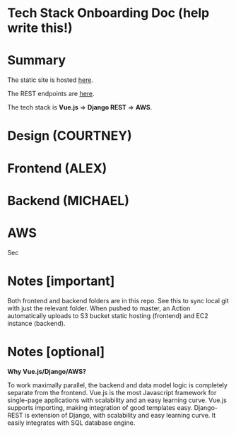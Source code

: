 # Tech Stack Onboarding Doc (help write this!)

# Summary

The static site is hosted [here](http://humanityforward.s3-website-us-east-1.amazonaws.com).

The REST endpoints are [here](http://www.ec2-18-144-155-31.us-west-1.compute.amazonaws.com).

The tech stack is **Vue.js** => **Django REST** => **AWS**.

# Design (COURTNEY)

# Frontend (ALEX)

# Backend (MICHAEL)

# AWS

Sec

# Notes \[important\]

Both frontend and backend folders are in this repo. See this to sync local git with just the relevant folder. When pushed to master, an Action automatically uploads to S3 bucket static hosting (frontend) and EC2 instance (backend).

# Notes \[optional\]

**Why Vue.js/Django/AWS?**

To work maximally parallel, the backend and data model logic is completely separate from the frontend. Vue.js is the most Javascript framework for single-page applications with scalability and an easy learning curve. Vue.js supports importing, making integration of good templates easy. Django-REST is extension of Django, with scalability and easy learning curve. It easily integrates with SQL database engine.
